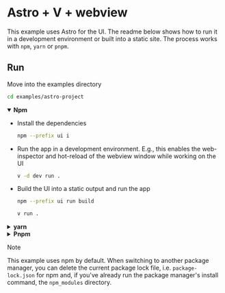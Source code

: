 # Astro + V + webview

This example uses Astro for the UI.
The readme below shows how to run it in a development environment or built into a static site.
The process works with `npm`, `yarn` or `pnpm`.

## Run

Move into the examples directory

```sh
cd examples/astro-project
```

<details open>
<summary><b>Npm</b></summary>

- Install the dependencies

  ```sh
  npm --prefix ui i
  ```

- Run the app in a development environment. E.g., this enables the web-inspector and hot-reload of
  the webview window while working on the UI

  ```sh
  v -d dev run .
  ```

- Build the UI into a static output and run the app

  ```sh
  npm --prefix ui run build
  ```

  ```sh
  v run .
  ```

</details>
<details>
<summary><b>yarn</b></summary>

- Install the dependencies

  ```sh
  yarn --cwd ui
  ```

- Run the app in a development environment. E.g., this enables the web-inspector and hot-reload of
  the webview window while working on the UI

  ```sh
  v -d dev run .
  ```

- Build the UI into a static output and run the app

  ```sh
  yarn --cwd ui run build
  ```

  ```sh
  v run .
  ```

</details>
<details>
<summary><b>Pnpm</b></summary>

- Update `src/main.v`

  https://github.com/ttytm/webview/blob/3e7f26b82df254871ac21f26d370122f9752e969/examples/astro-project/src/main.v#L22-L24

  ```v
  // w.serve_dev(ui_path)!
  w.serve_dev(ui_path, pkg_manager: .pnpm)! // <- specify pnpm as package manager.
  ```

- Install the dependencies

  ```sh
  pnpm --prefix ui i
  ```

- Run the app in a development environment. E.g., this enables the web-inspector and hot-reload of
  the webview window while working on the UI

  ```sh
  v -d dev run .
  ```

- Build the UI into a static output and run the app

  ```sh
  pnpm --prefix ui run build
  ```

  ```sh
  v run .
  ```

</details>

> [!NOTE]
> This example uses npm by default.
> When switching to another package manager, you can delete the current package lock file, i.e.
> `package-lock.json` for npm and, if you've already run the package manager's install command,
> the `npm_modules` directory.
